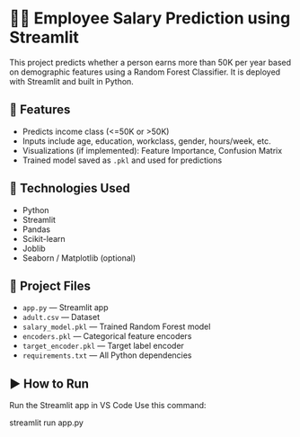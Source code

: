 # 🧑‍💼 Employee Salary Prediction using Streamlit

This project predicts whether a person earns more than 50K per year based on demographic features using a Random Forest Classifier. It is deployed with Streamlit and built in Python.

## 🚀 Features

- Predicts income class (<=50K or >50K)
- Inputs include age, education, workclass, gender, hours/week, etc.
- Visualizations (if implemented): Feature Importance, Confusion Matrix
- Trained model saved as `.pkl` and used for predictions

## 🧠 Technologies Used

- Python
- Streamlit
- Pandas
- Scikit-learn
- Joblib
- Seaborn / Matplotlib (optional)

## 📁 Project Files

- `app.py` — Streamlit app
- `adult.csv` — Dataset
- `salary_model.pkl` — Trained Random Forest model
- `encoders.pkl` — Categorical feature encoders
- `target_encoder.pkl` — Target label encoder
- `requirements.txt` — All Python dependencies

## ▶️ How to Run

Run the Streamlit app in VS Code
Use this command:

streamlit run app.py
